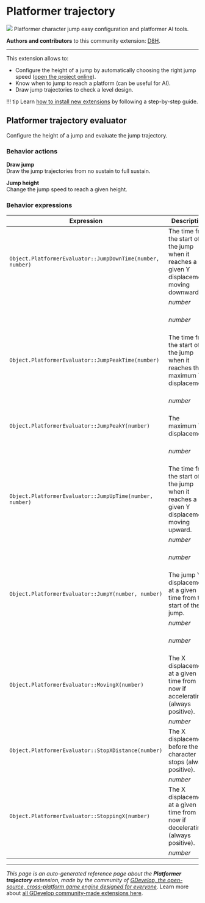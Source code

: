 # Platformer trajectory

<img src="https://resources.gdevelop-app.com/assets/Icons/chart-bell-curve.svg" class="extension-icon"></img>
Platformer character jump easy configuration and platformer AI tools.

**Authors and contributors** to this community extension: [D8H](https://gd.games/D8H).

---

This extension allows to:

* Configure the height of a jump by automatically choosing the right jump speed ([open the project online](https://editor.gdevelop.io/?project=example://platformer-jump-evaluator)).
* Know when to jump to reach a platform (can be useful for AI).
* Draw jump trajectories to check a level design.

!!! tip
    Learn [how to install new extensions](/gdevelop5/extensions/search) by following a step-by-step guide.



## Platformer trajectory evaluator 

Configure the height of a jump and evaluate the jump trajectory. 

### Behavior actions

**Draw jump**  
Draw the jump trajectories from no sustain to full sustain.

**Jump height**  
Change the jump speed to reach a given height.

### Behavior expressions

| Expression | Description |  |
|-----|-----|-----|
| `Object.PlatformerEvaluator::JumpDownTime(number, number)` | The time from the start of the jump when it reaches a given Y displacement moving downward. ||
| | _number_ | Y position |
| | _number_ | Jump sustaining duration |
| `Object.PlatformerEvaluator::JumpPeakTime(number)` | The time from the start of the jump when it reaches the maximum Y displacement. ||
| | _number_ | Jump sustaining duration |
| `Object.PlatformerEvaluator::JumpPeakY(number)` | The maximum Y displacement. ||
| | _number_ | Jump sustaining duration |
| `Object.PlatformerEvaluator::JumpUpTime(number, number)` | The time from the start of the jump when it reaches a given Y displacement moving upward. ||
| | _number_ | Y position |
| | _number_ | Jump sustaining duration |
| `Object.PlatformerEvaluator::JumpY(number, number)` | The jump Y displacement at a given time from the start of the jump. ||
| | _number_ | Time |
| | _number_ | Jump sustaining duration |
| `Object.PlatformerEvaluator::MovingX(number)` | The X displacement at a given time from now if accelerating (always positive). ||
| | _number_ | Time |
| `Object.PlatformerEvaluator::StopXDistance(number)` | The X displacement before the character stops (always positive). ||
| | _number_ | Time |
| `Object.PlatformerEvaluator::StoppingX(number)` | The X displacement at a given time from now if decelerating (always positive). ||
| | _number_ | Time |

---

*This page is an auto-generated reference page about the **Platformer trajectory** extension, made by the community of [GDevelop, the open-source, cross-platform game engine designed for everyone](https://gdevelop.io/).* Learn more about [all GDevelop community-made extensions here](/gdevelop5/extensions).